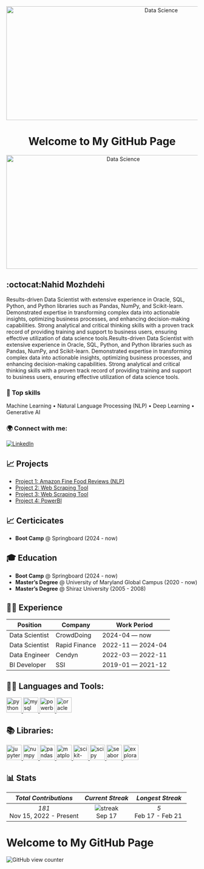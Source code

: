 <div class="content", align="center">
        <img src="https://media.licdn.com/dms/image/v2/D4E16AQG-cQJw5e0Gkw/profile-displaybackgroundimage-shrink_350_1400/profile-displaybackgroundimage-shrink_350_1400/0/1726544788370?e=1732147200&v=beta&t=RUeTz2H_wxmKv2CQTY1ks0GolCC_grLGqegsMurhNd8" alt="Data Science" width="800" height="300" >
        <h1>Welcome to My GitHub Page</h1>        
</div>

<div align="center">
  <img src="https://files.oaiusercontent.com/file-ixi61Z9ruF0T6uCVELsRXdAL?se=2024-09-17T21%3A20%3A14Z&sp=r&sv=2024-08-04&sr=b&rscc=max-age%3D604800%2C%20immutable%2C%20private&rscd=attachment%3B%20filename%3D127c94ee-ae5b-402e-8d4f-b2589caf377e.webp&sig=aggw5JgJH85OBO/cMBO9s1iuZ%2BFvZ6bliSujwVWRPmI%3D" alt="Data Science" width="600" height="300" >
</div>

## :octocat:Nahid Mozhdehi 
Results-driven Data Scientist with extensive experience in Oracle, SQL, Python, and Python libraries such as Pandas, NumPy, and Scikit-learn. Demonstrated expertise in transforming complex data into actionable insights, optimizing business processes, and enhancing decision-making capabilities. Strong analytical and critical thinking skills with a proven track record of providing training and support to business users, ensuring effective utilization of data science tools.Results-driven Data Scientist with extensive experience in Oracle, SQL, Python, and Python libraries such as Pandas, NumPy, and Scikit-learn. Demonstrated expertise in transforming complex data into actionable insights, optimizing business processes, and enhancing decision-making capabilities. Strong analytical and critical thinking skills with a proven track record of providing training and support to business users, ensuring effective utilization of data science tools.

### 💎 Top skills
Machine Learning • Natural Language Processing (NLP) • Deep Learning • Generative AI

### 🌍 Connect with me:
[![LinkedIn](https://img.shields.io/badge/LinkedIn-Connect-blue)](https://www.linkedin.com/in/nahidmozhdehi)

## 📈 Projects

- [Project 1: Amazon Fine Food Reviews (NLP)](https://github.com/namozhdehi/Amazon-Fine-Food-Reviews)
- [Project 2: Web Scraping Tool](https://github.com/YOUR_USERNAME/PROJECT_NAME)
- [Project 3: Web Scraping Tool](https://github.com/YOUR_USERNAME/PROJECT_NAME)
- [Project 4: PowerBI]( https://github.com/namozhdehi/PowerBI)


## 📈 Certicicates
- **Boot Camp** @ Springboard (2024 - now)

## 🎓 Education
- **Boot Camp** @ Springboard (2024 - now)
- **Master’s Degree** @ University of Maryland Global Campus (2020 - now)
- **Master’s Degree** @ Shiraz University  (2005 - 2008)

## 🧑‍💻 Experience
|    **Position**     |    **Company**     |   **Work Period**     |
|---------------------|---------------------|---------------------|
| Data Scientist       | CrowdDoing          | 2024-04 — now       |
| Data Scientist       | Rapid Finance       | 2022-11 — 2024-04   |
| Data Engineer        | Cendyn              | 2022-03 — 2022-11   |
| BI Developer         | SSI                 | 2019-01 — 2021-12   |


## 👩‍💻 Languages and Tools:
<p align="left">
  <a href="https://www.python.org/" target="_blank"> 
    <img src="https://cdn.jsdelivr.net/gh/devicons/devicon/icons/python/python-original.svg" alt="python" width="40" height="40"/> 
  </a>
  <a href="https://www.mysql.com/" target="_blank"> 
    <img src="https://cdn.jsdelivr.net/gh/devicons/devicon/icons/mysql/mysql-original.svg" alt="mysql" width="40" height="40"/> 
  </a>
  <a href="https://powerbi.microsoft.com/" target="_blank"> 
    <img src="https://upload.wikimedia.org/wikipedia/commons/c/cf/New_Power_BI_Logo.svg" alt="powerbi" width="40" height="40"/> 
  </a>
  <a href="https://www.oracle.com/" target="_blank"> 
    <img src="https://cdn.jsdelivr.net/gh/devicons/devicon/icons/oracle/oracle-original.svg" alt="oracle" width="40" height="40"/> 
  </a>
</p>

## 📚 Libraries:
<p align="left">
  <a href="https://jupyter.org/" target="_blank">
    <img src="https://cdn.jsdelivr.net/gh/devicons/devicon/icons/jupyter/jupyter-original-wordmark.svg" alt="jupyter" width="40" height="40"/>
  </a>
  <a href="https://numpy.org/" target="_blank">
    <img src="https://cdn.jsdelivr.net/gh/devicons/devicon/icons/numpy/numpy-original.svg" alt="numpy" width="40" height="40"/>
  </a>
  <a href="https://pandas.pydata.org/" target="_blank">
    <img src="https://cdn.jsdelivr.net/gh/devicons/devicon/icons/pandas/pandas-original.svg" alt="pandas" width="40" height="40"/>
  </a>
  <a href="https://matplotlib.org/" target="_blank">
    <img src="https://upload.wikimedia.org/wikipedia/commons/8/84/Matplotlib_icon.svg" alt="matplotlib" width="40" height="40"/>
  </a>
  <a href="https://scikit-learn.org/" target="_blank">
    <img src="https://upload.wikimedia.org/wikipedia/commons/0/05/Scikit_learn_logo_small.svg" alt="scikit-learn" width="40" height="40"/>
  </a>
  <a href="https://www.scipy.org/" target="_blank">
    <img src="https://upload.wikimedia.org/wikipedia/commons/b/b2/SCIPY_2.svg" alt="scipy" width="40" height="40"/>
  </a>
  <a href="https://seaborn.pydata.org/" target="_blank">
    <img src="https://seaborn.pydata.org/_images/logo-wide-lightbg.svg" alt="seaborn" width="40" height="40"/>
  </a>
  <a href="https://www.analyticsvidhya.com/blog/2021/07/exploratory-data-analysis/" target="_blank">
    <img src="https://i.imgur.com/Q8bNNGZ.png" alt="exploratory data analysis" width="40" height="40"/>
  </a>
</p>

## 📊 Stats

| *Total Contributions* | *Current Streak* | *Longest Streak* |
|:-----------------------:|:------------------:|:------------------:|
| *181* <br> Nov 15, 2022 - Present | ![streak](https://img.shields.io/badge/Current_Streak-0-orange?style=for-the-badge&logo=fire&logoColor=orange) <br> Sep 17 | *5* <br> Feb 17 - Feb 21 |
</body>
</html>

<!DOCTYPE html>
<html lang="en">
<head>
    <meta charset="UTF-8">
    <meta name="viewport" content="width=device-width, initial-scale=1.0">
    <title>GitHub Page View Counter</title>
</head>
<body>
    <h1>Welcome to My GitHub Page</h1>
    <p>
        <img src="https://komarev.com/ghpvc/?username=namozhdehi" alt="GitHub view counter">
    </p>
</body>
</html>



<!--
<div align="center">
  <img src="https://files.oaiusercontent.com/file-W4tTAkofIFMJkzue75mCAdOe?se=2024-09-17T15%3A35%3A55Z&sp=r&sv=2024-08-04&sr=b&rscc=max-age%3D299%2C%20immutable%2C%20private&rscd=attachment%3B%20filename%3Dimage.png&sig=oqtxnyhvxEvOO1YT0eXGZEg%2BMRY88dFDv90NQceHfoE%3D" alt="Data Science" width="600" height="300" >
</div>

https://files.oaiusercontent.com/file-g2tIsDFSOVK2oPRgbGTZZR6y?se=2024-09-17T15%3A35%3A55Z&sp=r&sv=2024-08-04&sr=b&rscc=max-age%3D604800%2C%20immutable%2C%20private&rscd=attachment%3B%20filename%3D4c6a0368-5936-40fb-96fc-1f98d79c4bd1.webp&sig=ostS56L/QqbK8lYbBmzcnUslIcIwUJ1fKShlOeZPOys%3D
https://files.oaiusercontent.com/file-xPPRcK2jnVRfnsc5dtTvfhRm?se=2024-09-17T15%3A35%3A55Z&sp=r&sv=2024-08-04&sr=b&rscc=max-age%3D604800%2C%20immutable%2C%20private&rscd=attachment%3B%20filename%3Dcfcf3f9e-e5fe-4e41-8685-beb2987c85f8.webp&sig=3AnTBxDfiY5Syn5rsDrxMAPf7WVTxWv4edW5Oe7hDPo%3D
https://files.oaiusercontent.com/file-XnrqZjgBgRZh588oa1uJ9Y56?se=2024-09-17T15%3A35%3A55Z&sp=r&sv=2024-08-04&sr=b&rscc=max-age%3D604800%2C%20immutable%2C%20private&rscd=attachment%3B%20filename%3D5bac27a8-f54b-43ec-89eb-d19d1205bbb0.webp&sig=vK4R79qmxE97EyxrPgAQiXqqHjM72zj6R5n%2BbL44YE8%3D
https://files.oaiusercontent.com/file-rZvHvGhjZGP4A1SQ0P5LZwKe?se=2024-09-17T15%3A35%3A55Z&sp=r&sv=2024-08-04&sr=b&rscc=max-age%3D604800%2C%20immutable%2C%20private&rscd=attachment%3B%20filename%3D1d5c14b8-7369-46e4-b5cf-0dc825e36fdd.webp&sig=U2qDHQ0ervfstb3dZfC7/N43JBv44ig04wJCesGgioI%3D
https://files.oaiusercontent.com/file-dRi2cr44d85SUEhsp73vM4O5?se=2024-09-17T15%3A35%3A55Z&sp=r&sv=2024-08-04&sr=b&rscc=max-age%3D604800%2C%20immutable%2C%20private&rscd=attachment%3B%20filename%3Dc3859c76-a67c-468e-9cae-5af7d8dfadbb.webp&sig=uNfVDXHzbXUBil%2BWgRDS9YmtpQjd43TH0PpEh7SAf6k%3D

-->

